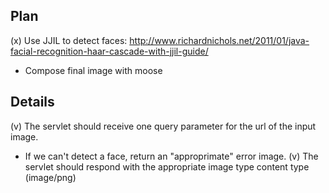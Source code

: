Plan
----

(x) Use JJIL to detect faces: http://www.richardnichols.net/2011/01/java-facial-recognition-haar-cascade-with-jjil-guide/
* Compose final image with moose

Details
-------

(v) The servlet should receive one query parameter for the url of the input image.
* If we can't detect a face, return an "approprimate" error image.
(v) The servlet should respond with the appropriate image type content type (image/png) 
